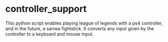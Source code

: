 # controller_support
This python script enables playing league of legends with a ps4 controller, and in the future, a sanwa fightstick. It converts any input given by the controller to a keyboard and mouse input.
